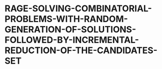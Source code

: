 # RAGE-SOLVING-COMBINATORIAL-PROBLEMS-WITH-RANDOM-GENERATION-OF-SOLUTIONS-FOLLOWED-BY-INCREMENTAL-REDUCTION-OF-THE-CANDIDATES-SET
 
